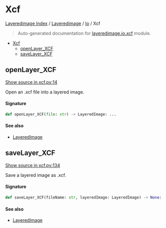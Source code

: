 # Xcf

[Layeredimage Index](../../README.md#layeredimage-index) / [Layeredimage](../index.md#layeredimage) / [Io](./index.md#io) / Xcf

> Auto-generated documentation for [layeredimage.io.xcf](../../../../layeredimage/io/xcf.py) module.

- [Xcf](#xcf)
  - [openLayer_XCF](#openlayer_xcf)
  - [saveLayer_XCF](#savelayer_xcf)

## openLayer_XCF

[Show source in xcf.py:14](../../../../layeredimage/io/xcf.py#L14)

Open an .xcf file into a layered image.

#### Signature

```python
def openLayer_XCF(file: str) -> LayeredImage: ...
```

#### See also

- [LayeredImage](../layeredimage.md#layeredimage)



## saveLayer_XCF

[Show source in xcf.py:134](../../../../layeredimage/io/xcf.py#L134)

Save a layered image as .xcf.

#### Signature

```python
def saveLayer_XCF(fileName: str, layeredImage: LayeredImage) -> None: ...
```

#### See also

- [LayeredImage](../layeredimage.md#layeredimage)